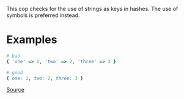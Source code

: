 
This cop checks for the use of strings as keys in hashes. The use of
symbols is preferred instead.

# Examples

```ruby
# bad
{ 'one' => 1, 'two' => 2, 'three' => 3 }

# good
{ one: 1, two: 2, three: 3 }
```

[Source](http://www.rubydoc.info/gems/rubocop/RuboCop/Cop/Style/StringHashKeys)